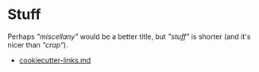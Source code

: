 # Stuff

Perhaps *"miscellany"* would be a better title, but *"stuff"* is shorter (and it's nicer than *"crap"*).

- [cookiecutter-links.md](cookiecutter-links.md)
